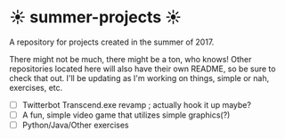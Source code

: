 # :sunny: summer-projects :sunny: 
A repository for projects created in the summer of 2017. 

There might not be much, there might be a ton, who knows! Other repositories located here will also have their own README, so be sure to check that out. I'll be updating as I'm working on things, simple or nah, exercises, etc. 

- [ ] Twitterbot Transcend.exe revamp ; actually hook it up maybe? 
- [ ] A fun, simple video game that utilizes simple graphics(?)
- [ ] Python/Java/Other exercises  
